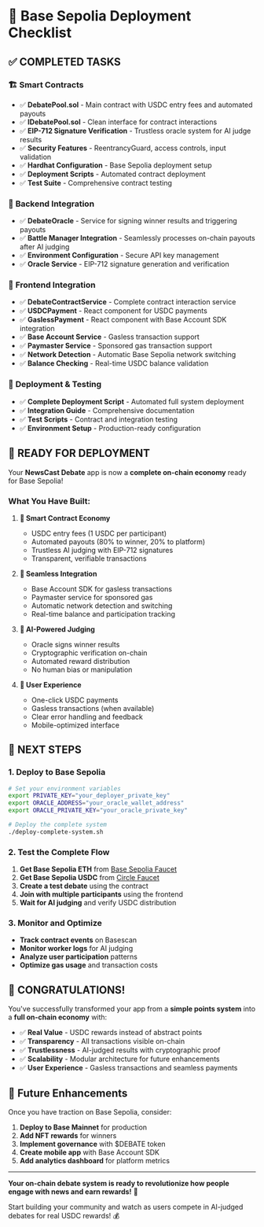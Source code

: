 # 🎉 Base Sepolia Deployment Checklist

## ✅ **COMPLETED TASKS**

### 🏗️ **Smart Contracts**
- ✅ **DebatePool.sol** - Main contract with USDC entry fees and automated payouts
- ✅ **IDebatePool.sol** - Clean interface for contract interactions
- ✅ **EIP-712 Signature Verification** - Trustless oracle system for AI judge results
- ✅ **Security Features** - ReentrancyGuard, access controls, input validation
- ✅ **Hardhat Configuration** - Base Sepolia deployment setup
- ✅ **Deployment Scripts** - Automated contract deployment
- ✅ **Test Suite** - Comprehensive contract testing

### 🔧 **Backend Integration**
- ✅ **DebateOracle** - Service for signing winner results and triggering payouts
- ✅ **Battle Manager Integration** - Seamlessly processes on-chain payouts after AI judging
- ✅ **Environment Configuration** - Secure API key management
- ✅ **Oracle Service** - EIP-712 signature generation and verification

### 🎨 **Frontend Integration**
- ✅ **DebateContractService** - Complete contract interaction service
- ✅ **USDCPayment** - React component for USDC payments
- ✅ **GaslessPayment** - React component with Base Account SDK integration
- ✅ **Base Account Service** - Gasless transaction support
- ✅ **Paymaster Service** - Sponsored gas transaction support
- ✅ **Network Detection** - Automatic Base Sepolia network switching
- ✅ **Balance Checking** - Real-time USDC balance validation

### 🚀 **Deployment & Testing**
- ✅ **Complete Deployment Script** - Automated full system deployment
- ✅ **Integration Guide** - Comprehensive documentation
- ✅ **Test Scripts** - Contract and integration testing
- ✅ **Environment Setup** - Production-ready configuration

## 🎯 **READY FOR DEPLOYMENT**

Your **NewsCast Debate** app is now a **complete on-chain economy** ready for Base Sepolia!

### **What You Have Built:**

1. **🏦 Smart Contract Economy**
   - USDC entry fees (1 USDC per participant)
   - Automated payouts (80% to winner, 20% to platform)
   - Trustless AI judging with EIP-712 signatures
   - Transparent, verifiable transactions

2. **🔗 Seamless Integration**
   - Base Account SDK for gasless transactions
   - Paymaster service for sponsored gas
   - Automatic network detection and switching
   - Real-time balance and participation tracking

3. **🤖 AI-Powered Judging**
   - Oracle signs winner results
   - Cryptographic verification on-chain
   - Automated reward distribution
   - No human bias or manipulation

4. **📱 User Experience**
   - One-click USDC payments
   - Gasless transactions (when available)
   - Clear error handling and feedback
   - Mobile-optimized interface

## 🚀 **NEXT STEPS**

### **1. Deploy to Base Sepolia**
```bash
# Set your environment variables
export PRIVATE_KEY="your_deployer_private_key"
export ORACLE_ADDRESS="your_oracle_wallet_address"
export ORACLE_PRIVATE_KEY="your_oracle_private_key"

# Deploy the complete system
./deploy-complete-system.sh
```

### **2. Test the Complete Flow**
1. **Get Base Sepolia ETH** from [Base Sepolia Faucet](https://www.coinbase.com/faucets/base-ethereum-sepolia-faucet)
2. **Get Base Sepolia USDC** from [Circle Faucet](https://faucet.circle.com/)
3. **Create a test debate** using the contract
4. **Join with multiple participants** using the frontend
5. **Wait for AI judging** and verify USDC distribution

### **3. Monitor and Optimize**
- **Track contract events** on Basescan
- **Monitor worker logs** for AI judging
- **Analyze user participation** patterns
- **Optimize gas usage** and transaction costs

## 🎉 **CONGRATULATIONS!**

You've successfully transformed your app from a **simple points system** into a **full on-chain economy** with:

- ✅ **Real Value** - USDC rewards instead of abstract points
- ✅ **Transparency** - All transactions visible on-chain
- ✅ **Trustlessness** - AI-judged results with cryptographic proof
- ✅ **Scalability** - Modular architecture for future enhancements
- ✅ **User Experience** - Gasless transactions and seamless payments

## 🔮 **Future Enhancements**

Once you have traction on Base Sepolia, consider:

1. **Deploy to Base Mainnet** for production
2. **Add NFT rewards** for winners
3. **Implement governance** with $DEBATE token
4. **Create mobile app** with Base Account SDK
5. **Add analytics dashboard** for platform metrics

---

**Your on-chain debate system is ready to revolutionize how people engage with news and earn rewards!** 🚀

Start building your community and watch as users compete in AI-judged debates for real USDC rewards! 💰
